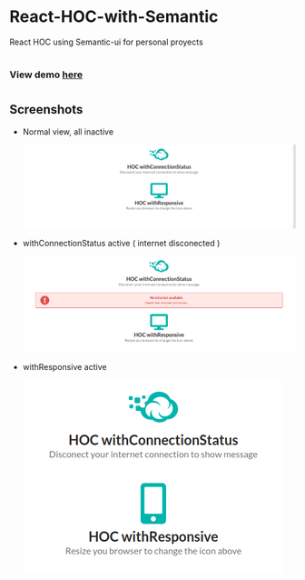 # React-HOC-with-Semantic
React HOC using Semantic-ui for personal proyects
#
### View demo [here](http://react-hoc-semantic.surge.sh/)
#
## Screenshots 
* Normal view, all inactive

  ![screenshot](/media/screenshot_1.png)

* withConnectionStatus active ( internet disconected )

  ![screenshot](/media/screenshot_3.png)

* withResponsive active

  ![screenshot](/media/screenshot_2.png)

